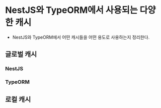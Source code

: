 # NestJS와 TypeORM에서 사용되는 다양한 캐시

- NestJS와 TypeORM에서 어떤 캐시들을 어떤 용도로 사용하는지 정리한다.

## 글로벌 캐시

### NestJS

### TypeORM

## 로컬 캐시
